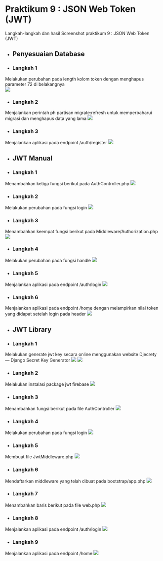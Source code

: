 # Praktikum  9 : JSON Web Token (JWT)

Langkah-langkah dan hasil Screenshot praktikum  9 :  JSON Web Token (JWT)
* ## Penyesuaian Database
* ### Langkah 1
Melakukan perubahan pada length kolom token dengan menghapus parameter 72 di belakangnya</br>
![](../Screenshoot/Modul9/1.png)
* ### Langkah 2
Menjalankan perintah ph partisan migrate:refresh untuk memperbaharui migrasi dan menghapus data yang lama
![](../Screenshoot/Modul9/2.png)
* ### Langkah 3
Menjalankan aplikasi pada endpoint /auth/register
![](../Screenshoot/Modul9/3.png)

* ## JWT Manual
* ### Langkah 1
Menambahkan ketiga fungsi berikut pada AuthController.php
![](../Screenshoot/Modul9/4.png)
* ### Langkah 2
Melakukan perubahan pada fungsi login
![](../Screenshoot/Modul9/5.png)
* ### Langkah 3
Menambahkan keempat fungsi berikut pada Middleware/Authorization.php
![](../Screenshoot/Modul9/6.png)
* ### Langkah 4
Melakukan perubahan pada fungsi handle
![](../Screenshoot/Modul9/7.png)
* ### Langkah 5
Menjalankan aplikasi pada endpoint /auth/login
![](../Screenshoot/Modul9/8.png)
* ### Langkah 6
Menjalankan aplikasi pada endpoint /home dengan melampirkan nilai token yang didapat setelah login pada header
![](../Screenshoot/Modul9/9.png)

* ## JWT Library
* ### Langkah 1
Melakukan generate jwt key secara online menggunakan website Djecrety ― Django Secret Key Generator
![](../Screenshoot/Modul9/10.1.png)
![](../Screenshoot/Modul9/10.2.png)
* ### Langkah 2
Melakukan instalasi package jwt firebase
![](../Screenshoot/Modul9/11.png)
* ### Langkah 3
Menambahkan fungsi berikut pada file AuthController
![](../Screenshoot/Modul9/12.png)
* ### Langkah 4
Melakukan perubahan pada fungsi login
![](../Screenshoot/Modul9/13.png)
* ### Langkah 5
Membuat file JwtMiddleware.php
![](../Screenshoot/Modul9/14.png)
* ### Langkah 6
Mendaftarkan middleware yang telah dibuat pada bootstrap/app.php
![](../Screenshoot/Modul9/15.png)
* ### Langkah 7
Menambahkan baris berikut pada file web.php
![](../Screenshoot/Modul9/16.png)
* ### Langkah 8
Menjalankan aplikasi pada endpoint /auth/login
![](../Screenshoot/Modul9/17.png)
* ### Langkah 9
Menjalankan aplikasi pada endpoint /home
![](../Screenshoot/Modul9/18.png)
